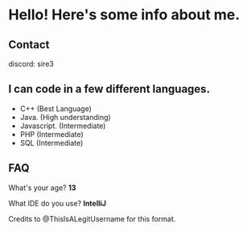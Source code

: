 # Hello! Here's some info about me.
## Contact

discord: sire3

## I can code in a few different languages.

* C++ (Best Language)
* Java. (High understanding)
* Javascript. (Intermediate)
* PHP (Intermediate)
* SQL (Intermediate)
## FAQ

What's your age? **13**

What IDE do you use? **IntelliJ**


Credits to @ThisIsALegitUsername for this format.
